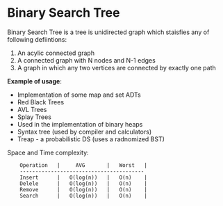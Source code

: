 # Binary Search Tree

Binary Search Tree is a tree is unidirected graph which staisfies any of
following defiintions:

1. An acylic connected graph
2. A connected graph with N nodes and N-1 edges
3. A graph in which any two vertices are connected 
by exactly one path

**Example of usage**:
* Implementation of some map and set ADTs
* Red Black Trees
* AVL Trees
* Splay Trees 
* Used in the implementation of binary heaps
* Syntax tree (used by compiler and calculators)
* Treap - a probabilistic DS (uses a radnomized BST)

Space and Time complexity: 

        Operation	| 	  AVG       |	Worst   |
        ----------------------------------------
        Insert  	|	O(log(n))   |	O(n)	|
        Delele		|	O(log(n))   |   O(n)    |
        Remove      |   O(log(n))	|   O(n)    |
        Search      |	O(log(n))  	|   O(n)    |